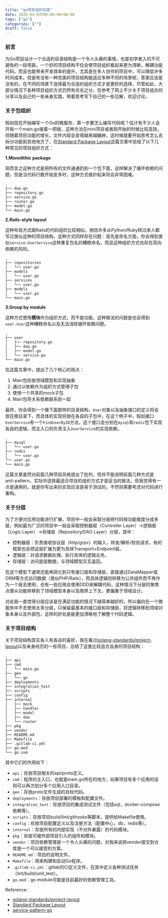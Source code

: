```yaml
---
title: "go项目组织实践"
date: 2020-04-03T00:00:00+08:00
tags: ["go"]
categories: [""]
draft: false
---
```


### 前言

为Go项目设计一个合适的目录结构是一个令人头痛的事情，也是初学者入坑不可避免的一段弯路，一个好的项目结构不仅会使项目组织看起来更为清晰，解耦功能代码，而且也能带来开发效率的提升，尤其是在多人协作的项目中，可以降低许多时间成本。但是有没有一种完美的项目结构能适应多种不同的场景呢，答案应该是没有的，在不同的场景下选择最为合适的组织方式才是更好的选择，尽管如此，大部分情况下各种项目组织方式仍然有优劣之分，在参考了网上不少关于项目组合的分享以及自己的一些亲身实践，带着思考写下自己的一些见解，欢迎讨论。

### 关于包组织

假如现在开始编写一个Go的微服务，第一步要怎么编写代码呢？估计有不少人会开局一个main.go接着一把梭，这种方法在mini项目或者刚开始的时候比较高效，但随着项目功能的增长，文件内容会变得越来越臃肿，这时候就要开始思考怎么去拆分功能到其他地方了，在[Standard Package Layout](https://medium.com/@benbjohnson/standard-package-layout-7cdbc8391fc1)这篇文章中总结了以下几种常见的项目组织方式：

**1.Monolithic package**

简而言之这种方式是把所有的文件通通扔到一个包下面，这样解决了循环依赖的问题，但是当代码行数开始变多时，这种方式维护起来将会非常困难。

```shell
.
├── dao.go
├── repository.go
├── service.go
├── router.go
├── model.go
└── main.go
```

**2.Rails-style layout**

这种布局方式跟Rails的代码组织比较相似，相信许多从Python/Ruby转过来人都写过类似这种的项目结构，这种方式同样存在问题：首先是命名方面，你会得到类似`service.UserService`这种重复包名的糟糕命名，而且这种组织方式也存在双向依赖的风险。

```shell
.
├── repositories
│   └── user.go
├── models
│   └── user.go
├── services
│   └── user.go
├── models
│   └── user.go
└── main.go
```

**3.Group by module**

这种方式使用**模块**作为组织方式，而不是功能，这种做法的问题是也会得到`user.User`这种糟糕命名以及无法消除循环依赖问题。

```shell
.
├── user
│   ├── repository.go
│   ├── dao.go
│   ├── model.go
│   └── service.go
└── main.go
```

在这篇文章中，提出了几个核心的观点：

1. Main包存放领域模型和实现抽象
2. 通过以依赖作为组织方式管理子包
3. 使用一个共享的mock子包
4. Main包将关系依赖联系到一起

最终，你会得到一个像下面那样的目录结构，`User`对象以及抽象接口的定义将会放在根目录下，而具体的实现将放在各自的子包中，在这个例子中，假如接口`UserService`有一个`FindUserByID`方法，这个接口会分别在`mysql`和`redis`包下实现各自的逻辑，而主入口则负责注入`UserService`的实现依赖。

```shell
.
├── mysql
│   └── user.go
├── redis
│   └── user.go
└── user.go
└── main.go
```

这篇文章虽然对前面几种项目风格提出了批判，但并不能说明前面几种方式是anti-pattern，实际中选择最适合项目的组织方式才是妥当的做法，但我觉得有一点是通用的，就是你写出来的实现应该是易于测试的，不然则需要考虑对代码进行重构。

### 关于分层

为了方便对应用功能进行扩展，项目中一般会采取分层把代码按功能维度分成多层，例如最为广泛的项目中一般会采取控制器层（Controller Layer）->逻辑层（Logic Layer）->存储层（Repository/DAO Layer）分层，其中：

- 控制器层：负责接收协议层（http/grpc）的输入，转发/解析/校验请求，有的框架也会把这层扩展为更为具体Transport+Endpoint层。
- 逻辑层：对请求数据处理，执行具体的逻辑业务。
- 存储层：访问底层数据，与领域模型交互返回。

在这个模型下通常还能再简化到只有接口层和存储层，直接通过DataMapper或ORM等方式访问数据（类似PHP/Rails），而具体逻辑则转移为公共组件而不再作为一个层去使用，也有一些应用会使用DDD来解耦代码，这种情况下分层的聚焦点便从功能转移到了领域模型本身以及限界上下文，更偏重于领域设计。

对此我一直觉得分层应该是在满足功能的情况下越简单越好的，所以偏向在一个微服务中不去使用太多分层，只保留最基本的接口层和存储层，将逻辑转移到领域对象本身以及外部包，这样的好处是能更加清晰地了解整个代码逻辑。

### 关于项目结构

关于项目结构其实各人有各自的喜好，我在看过[golang-standards/project-layout](https://github.com/golang-standards/project-layout)以及亲身经历的一些项目，总结了这套比较适合自身的项目结构：

```shell
.
├── api
├── cmd
│   └── main.go
├── gen
│   └── go
├── deployments
├── integration_test
├── scripts
├── config
├── internal
│   ├── mock
│   ├── handler
│   ├── model
│   ├── dao
│   └── router
├── pkg
├── vendor
├── README.md
├── Makefile
├── .gitlab-ci.yml
├── go.mod
└── go.sum
```

其中它们的作用如下：

- `api`：存放项目相关的api/proto定义。
- `cmd`：程序的主入口，也就是main.go所在的地方，如果项目有多个应用的话则可以再次划分多个应用入口目录。
- `gen`：存放proto文件生成的目标代码。
- `deployments`：存放项目部署的模板和配置文件。
- `integration_test`：存放项目的集成测试文件（包括sql，docker-compose依赖等）。
- `scripts`：存放项目build/lint/githooks等脚本，提供给Makefile使用。
- `config`：存放项目配置定义以及注册方法（配置中心，db，redis等）。
- `internal`：存放所有的内部实现（不对外暴露）的代码模块。
- `pkg`：存放可被外部项目引入的组件和模块。
- `vendor`：项目依赖管理是一个令人头痛的问题，对我来说把vendor提交到仓库是一个可以接受的方案。
- `README.md`：项目的说明文件。
- `Makefile`：用来构建和启动Go程序。
- `.gitlab-ci.yml`：gitlab的CI定义文件，在其中定义各种测试任务（lint/build/unit_test）。
- `go.mod`：go module可能是目前最好的依赖管理工具。

Reference:

- [golang-standards/project-layout](https://github.com/golang-standards/project-layout)
- [Standard Package Layout](https://medium.com/@benbjohnson/standard-package-layout-7cdbc8391fc1)
- [service-pattern-go](https://github.com/irahardianto/service-pattern-go)
